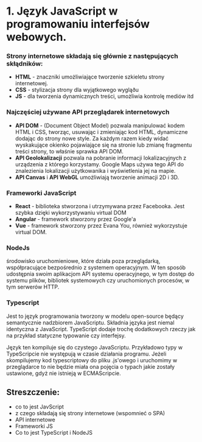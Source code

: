 # 1. Język JavaScript w programowaniu interfejsów webowych.

### Strony internetowe składają się głównie z następujących skłądników:
- **HTML** - znaczniki umożliwiające tworzenie szkieletu strony internetowej.
- **CSS** - stylizacja strony dla wyjątkowego wygląðu
- **JS** - dla tworzenia dynamicznych treści, umożliwia kontrolę mediów itd

### Najczęściej używane API przeglądarek internetowych
- **API DOM**  - (Document Object Model) pozwala manipulować kodem HTML i CSS, tworząc, usuwając i
zmieniając kod HTML, dynamiczne dodając do strony nowe style. Za każdym razem kiedy widać
wyskakujące okienko pojawiające się na stronie lub zmianę fragmentu treści strony, to właśnie sprawka
API DOM.
- **API Geolokalizacji** pozwala na pobranie informacji lokalizacyjnych z urządzenia z którego korzystamy. Google Maps używa tego API do znalezienia lokalizacji użytkowanika i wyświetlenia jej na mapie.
- **API Canvas** i **API WebGL** umożliwiają tworzenie animacji 2D i 3D.

### Frameworki JavaScript 
- **React** - biblioteka stworzona i utrzymywana przez Facebooka. Jest szybka dzięki wykorzystywaniu virtual DOM
- **Angular** - framework stworzony przez Google'a
- **Vue** - framework stworzony przez Evana You, również wykorzystuje virtual DOM.
### NodeJs
środowisko uruchomieniowe, które działa poza przeglądarką, współpracujące bezpośrednio z systemem operacyjnym. W ten sposób udostępnia swoim aplikacjom API systemu operacyjnego, w tym dostęp do systemu plików, bibliotek systemowych czy uruchomionych procesów, w tym serwerów HTTP.

### Typescript 
Jest to język programowania tworzony w modelu open-source będący semantycznie nadzbiorem JavaScriptu. Składnia języka jest niemal identyczna z JavaScript. TypeScript dodaje trochę dodatkowych rzeczy jak na przykład statyczne typowanie czy interfejsy.

Język ten kompiluje się do czystego JavaScriptu. Przykładowo typy w TypeScripcie nie występują w czasie działania programu. Jeżeli skompilujemy kod typescriptowy do pliku .js'owego i uruchomimy w przeglądarce to nie będzie miała ona pojęcia o typach jakie zostały ustawione, gdyż nie istnieją w ECMAScripcie.  

## Streszczenie:
- co to jest JavScript
- z czego składają się strony internetowe (wspomnieć o SPA) 
- API internetowe
- Frameworki JS 
- Co to jest TypeScript i  NodeJS
